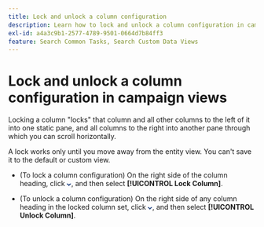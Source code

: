 ```yaml
---
title: Lock and unlock a column configuration
description: Learn how to lock and unlock a column configuration in campaign views.
exl-id: a4a3c9b1-2577-4789-9501-0664d7b84ff3
feature: Search Common Tasks, Search Custom Data Views
---
```

# Lock and unlock a column configuration in campaign views

<!-- The same in new UI and legacy CM views -->

<!-- Doesn't include instructions for legacy Portfolios views; not available for Reports -->

Locking a column "locks" that column and all other columns to the left of it into one static pane, and all columns to the right into another pane through which you can scroll horizontally.

A lock works only until you move away from the entity view. You can't save it to the default or custom view.

* (To lock a column configuration) On the right side of the column heading, click ![Down arrow](/help/search-social-commerce/assets/arrow-down-dropdown.png "Down arrow"), and then select **[!UICONTROL Lock Column]**.

* (To unlock a column configuration) On the right side of any column heading in the locked column set, click ![Down arrow](/help/search-social-commerce/assets/arrow-down-dropdown.png "Down arrow"), and then select **[!UICONTROL Unlock Column]**.
